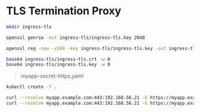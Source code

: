 # TLS Termination Proxy

```bash
mkdir ingress-tls
```

```bash
openssl genrsa -out ingress-tls/ingress-tls.key 2048
```

```bash
openssl req -new -x509 -key ingress-tls/ingress-tls.key -out ingress-tls/ingress-tls.crt -days 365 -subj /CN=myapp.example.com
```

```bash
base64 ingress-tls/ingress-tls.crt -w 0
base64 ingress-tls/ingress-tls.key -w 0
```
> myapp-secret-https.yaml 

```bash
kubectl create -f .
```

```bash
curl --resolve myapp.example.com:443:192.168.56.21 -k https://myapp.example.com
curl --resolve myapp.example.com:443:192.168.56.21 -k https://myapp.example.com -v
```

